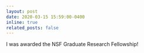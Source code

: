 ```yaml
---
layout: post
date: 2020-03-15 15:59:00-0400
inline: true
related_posts: false
---
```


I was awarded the NSF Graduate Research Fellowship! 
